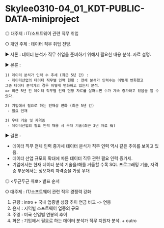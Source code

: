 # Skylee0310-04_01_KDT-PUBLIC-DATA-miniproject

◎ 대주제 : IT/소프트웨어 관련 직무 취업

○ 개인 주제 : 데이터 직무 취업 전망.


▶ 서론 : 
	데이터 분석가 직무 취업을 준비하기 위해서 필요한 내용 분석.
	자료 설명.

▶ 본론 : 

	1) 데이터 분석가 인력 수 추세 (최근 5년 간) :
	 - 데이터산업의 데이터 직무별 인력 현황 : 전체 분석가 인력수는 어떻게 변화했고 
	그중 데이터 분석가의 경우 어떻게 변화하고 있는지 분석.
 	=> 최근 5년 간 데이터 직무별 인력 현황 자료를 살펴보면 수가 계속 증가하고 있음을 알 수 있다.

	2) 기업에서 필요로 하는 인재상 변화 (최근 5년 간)
	 - 필요 인재

	3) 우대 기술 및 자격증
	 - 데이터산업의 필요 인력 채용 시 우대 기술(최근 3년 자료 有)


▶ 결론 : 

- 데이터 직무 전체 인력 증가세 데이터 분석가 직무 인력 역시 같은 추이를 보이고 있음.
- 데이터 산업 규모의 확대에 따른 데이터 직무 관련 필요 인력 증가세.
- 기업에서는 현재 데이터 분석 기술을/해를 거듭할 수록 SQL 프로그래밍 기술, 자격증 부문에서는 정보처리 자격증을 가장 우대


◎ <두근두근 취뽀> 발표 순서

○ 대주제 : IT/소프트웨어 관련 직무 경쟁력 강화

1) 규량 : intro + 국내 업종별 성장 추이
연금 비교 -> 연봉
2) 윤서 : 지역별 소프트웨어 업종의 규모 
3) 주영 : 미국 산업별 연봉의 추이
4) 화은 : 기업에서 필요로 하는 데이터 분석가 직무 지원자 분석. + outro
